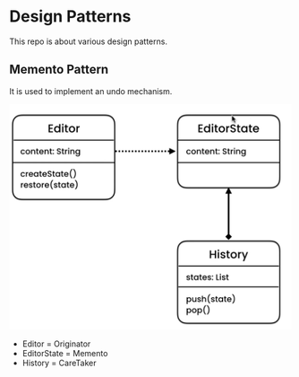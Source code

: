 # Design Patterns
This repo is about various design patterns.

## Memento Pattern
It is used to implement an undo mechanism.

![Memento UML](images/memento_UML.png)

* Editor = Originator
* EditorState = Memento
* History = CareTaker

